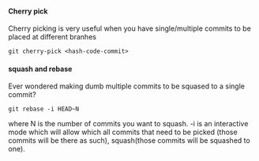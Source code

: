 #### Cherry pick
Cherry picking is very useful when you have single/multiple commits to be placed at different branhes
```
git cherry-pick <hash-code-commit>
```
#### squash and rebase
Ever wondered making dumb multiple commits to be squased to a single commit?
```
git rebase -i HEAD~N
```
where N is the number of commits you want to squash. -i is an interactive mode which will allow which all commits that need to be picked (those commits will be there as such), squash(those commits will be squashed to one).
